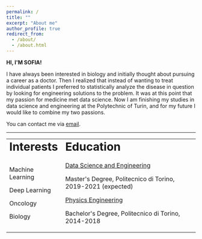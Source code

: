 ```yaml
---
permalink: /
title: ""
excerpt: "About me"
author_profile: true
redirect_from: 
  - /about/
  - /about.html
---
```

**HI, I'M SOFIA!**


I have always been interested in biology and initially thought about pursuing a career as a doctor. Then I realized that instead of wanting to treat individual patients I preferred to statistically analyze the disease in question by looking for engineering solutions to the problem. 
It was at this point that my passion for medicine met data science. 
Now I am finishing my studies in data science and engineering at the Polytechnic of Turin, and for my future I would like to combine my two passions. 



You can contact me via [email](mailto:sofiaborgato71194@gmail.com).

---

<table id="myHeader" class="table  table-bordered table-responsive" style="border:none !important">
 <tr>
    <td colspan="4" style="border:none !important" ><b style="font-size:30px">Interests</b></td>
    <td colspan="4" style="border:none !important" ><b style="font-size:30px">Education</b></td>
 </tr>
<tr>
  <td colspan="4" style="border:none !important" >
  <ul style="list-style-type:none; padding:0">
    <li style="margin-bottom: 15px;"> <i class="fas fa-circle"></i> Machine Learning </li>
    <li style="margin-bottom: 15px;"> <i class="fas fa-circle"></i> Deep Learning </li>
    <li style="margin-bottom: 15px;"> <i class="fas fa-circle"></i> Oncology </li>
    <li style="margin-bottom: 15px;"> <i class="fas fa-circle"></i> Biology </li>
  </ul>
  </td>
  <td colspan="4" style="border:none !important" >
  <ul style="list-style-type:none; padding:0">
    <li style="margin-bottom: 15px;"> <i class="fas fa-user-graduate"></i><a href="https://didattica.polito.it/laurea_magistrale/data_science/en/home" target="_blank"> Data Science and Engineering</a></li> <p> Master's Degree, Politecnico di Torino, 2019-2021 (expected)</p>
    <li style="margin-bottom: 15px;"> <i class="fas fa-user-graduate"></i><a href="https://didattica.polito.it/pls/portal30/sviluppo.offerta_formativa.corsi?p_sdu_cds=37:9&p_lang=p_sdu_cds=37:18&p_a_acc=2021&p_header=N&p_lang=EN" target="_blank">Physics Engineering</a> </li> <p> Bachelor's Degree, Politecnico di Torino, 2014-2018 </p>
  </ul>
  </td>
</tr>
</table>

